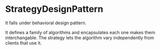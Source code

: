 # StrategyDesignPattern

It falls under behavioral design pattern.

It defines a family of algorithms and encapsulates each one makes them interchangable. 
The strategy lets the algorithm vary independently from clients that use it.
